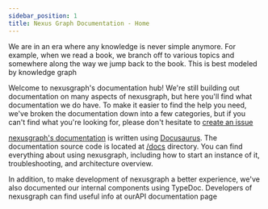 ```yaml
---
sidebar_position: 1
title: Nexus Graph Documentation - Home
---
```


We are in an era where any knowledge is never simple anymore. For example, when we read a book, we branch off to
various topics and somewhere along the way we jump back to the book. This is best modeled by knowledge graph

Welcome to nexusgraph's documentation hub! We're still building out documentation on many aspects of nexusgraph, but
here you'll find what documentation we do have. To make it easier to find the help you need, we've broken the
documentation down into a few categories, but if you can't find what you're looking for, please don't hesitate to
[create an issue][create issue]

[nexusgraph's documentation][documentation] is written using [Docusaurus][Docusaurus]. The documentation source code is
located at [/docs][documentation source] directory. You can find everything about using nexusgraph, including how to
start an instance of it, troubleshooting, and architecture overview.

In addition, to make development of nexusgraph a better experience, we've also documented our internal components using
TypeDoc. Developers of nexusgraph can find useful info at ourAPI documentation page

[documentation source]: https://github.com/QubitPi/nexusgraph/tree/master/docs
[documentation]: https://nexusgraph.qubitpi.org/
[Docusaurus]: https://docusaurus.io/
[Docusaurus Build]: https://docusaurus.io/docs/cli#docusaurus-build-sitedir

[create issue]: https://github.com/QubitPi/nexusgraph/issues/new
